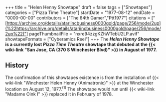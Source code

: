 +++
title = "Helen Henny Showtape"
draft = false
tags = ["Showtapes"]
categories = ["Pizza Time Theatre"]
startDate = "1977-08-12"
endDate = "0000-00-00"
contributors = ["The 64th Gamer","Ptt1977"]
citations = ["[https://archive.org/details/atariincbusiness0000gold/page/256/mode/2up](%22https://archive.org/details/atariincbusiness0000gold/page/256/mode/2up%22)"]
pageThumbnailFile = "nxre94zzgKZhWTebU2LP.avif"
showtapeFormats = ["Cyberamics Reel"]
+++
The ***Helen Henny Showtape* is a currently lost *Pizza Time Theatre* showtape that debuted at the {{< wiki-link "San Jose, CA (370 S Winchester Blvd)" >}} in August of 1977.**

## History

The confirmation of this showtapes existence is from the installation of {{< wiki-link "Winchester Helen Henny (Animatronic)" >}} at the Winchester location on August 12, 1977.<sup>(1)</sup> The showtape would run until {{< wiki-link "Madame Oink I" >}} replaced it in February of 1978.
